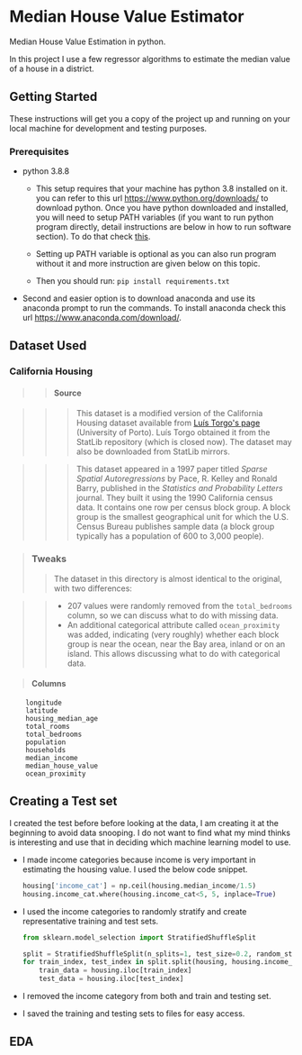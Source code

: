 # Median House Value Estimator
Median House Value Estimation in python.

In this project I use a few regressor algorithms to estimate the median value of a house in a district.

## Getting Started
These instructions will get you a copy of the project up and running on your local machine for development and testing purposes.

### Prerequisites
* python 3.8.8

    * This setup requires that your machine has python 3.8 installed on it. you can refer to this url https://www.python.org/downloads/ to download python. Once you have python downloaded and installed, you will need to setup PATH variables (if you want to run python program directly, detail instructions are below in how to run software section). To do that check [this](https://www.pythoncentral.io/add-python-to-path-python-is-not-recognized-as-an-internal-or-external-command/).

   * Setting up PATH variable is optional as you can also run program without it and more instruction are given below on this topic.

    * Then you should run: `pip install requirements.txt`

* Second and easier option is to download anaconda and use its anaconda prompt to run the commands. To install anaconda check this url https://www.anaconda.com/download/.

## Dataset Used

### California Housing

>>#### Source

>>>This dataset is a modified version of the California Housing dataset available from [Luís Torgo's page](http://www.dcc.fc.up.pt/~ltorgo/Regression/cal_housing.html) (University of Porto). Luís Torgo obtained it from the StatLib repository (which is closed now). The dataset may also be downloaded from StatLib mirrors.

>>>This dataset appeared in a 1997 paper titled *Sparse Spatial Autoregressions* by Pace, R. Kelley and Ronald Barry, published in the *Statistics and Probability Letters* journal. They built it using the 1990 California census data. It contains one row per census block group. A block group is the smallest geographical unit for which the U.S. Census Bureau publishes sample data (a block group typically has a population of 600 to 3,000 people).

>### Tweaks
>>The dataset in this directory is almost identical to the original, with two differences:

>>* 207 values were randomly removed from the `total_bedrooms` column, so we can discuss what to do with missing data.
>>* An additional categorical attribute called `ocean_proximity` was added, indicating (very roughly) whether each block group is near the ocean, near the Bay area, inland or on an island. This allows discussing what to do with categorical data.

>#### Columns 
```
    longitude             
    latitude              
    housing_median_age    
    total_rooms           
    total_bedrooms        
    population            
    households            
    median_income         
    median_house_value    
    ocean_proximity       
```
## Creating a Test set
I created the test before before looking at the data, I am creating it at the beginning to avoid data snooping. I do not want to find what my mind thinks is interesting and use that in deciding which machine learning model to use.

* I made income categories because income is very important in estimating the housing value. I used the below code snippet.

    ```python
    housing['income_cat'] = np.ceil(housing.median_income/1.5) 
    housing.income_cat.where(housing.income_cat<5, 5, inplace=True)
    ```

* I used the income categories to randomly stratify and create representative training and test sets.
    ```python
    from sklearn.model_selection import StratifiedShuffleSplit

    split = StratifiedShuffleSplit(n_splits=1, test_size=0.2, random_state=42)
    for train_index, test_index in split.split(housing, housing.income_cat):
        train_data = housing.iloc[train_index]
        test_data = housing.iloc[test_index]
    ```
* I removed the income category from both and train and testing set.
* I saved the training and testing sets to files for easy access.

## EDA



